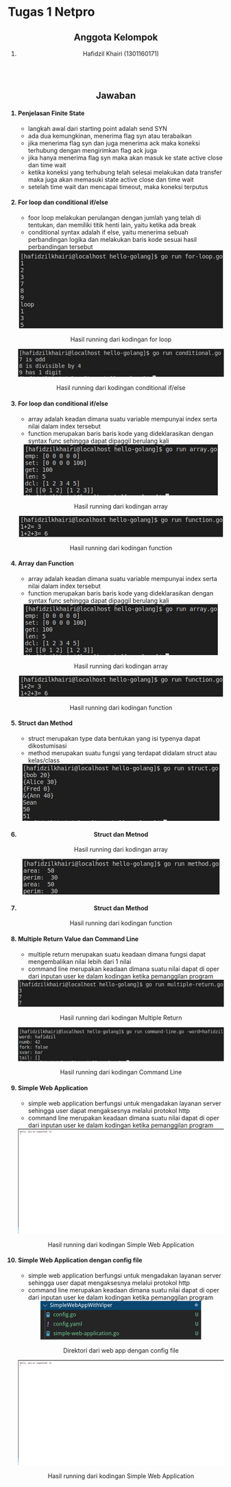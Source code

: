 <h1>Tugas 1 Netpro</h1>

<center>
<h2>Anggota Kelompok</h2>
<ol>
    <li>Hafidzil Khairi (1301160171)</li>
    
</ol>
<br/>
<br/>
<h2>Jawaban</h2>
</center>
<ol>

<h4><li>Penjelasan Finite State </li></h4>
<ul>
<li>langkah awal dari starting point adalah send SYN </li>
<li> ada dua kemungkinan, menerima flag syn atau terabaikan </li>
<li> jika menerima flag syn dan juga menerima ack maka koneksi terhubung dengan mengirimkan flag ack juga </li>
<li> jika hanya menerima flag syn maka akan masuk ke state active close dan time wait </li>
<li> ketika koneksi yang terhubung telah selesai melakukan data transfer maka juga akan memasuki state active close dan time wait </li>
<li> setelah time wait dan mencapai timeout, maka koneksi terputus </li>
</ul>

<h4><li>For loop dan conditional if/else </li></h4>
<ul>
<li>foor loop melakukan perulangan dengan jumlah yang telah di tentukan, dan memiliki titik henti lain, yaitu ketika ada break</li>
<li>conditional syntax adalah if else, yaitu menerima sebuah perbandingan logika dan melakukan baris kode sesuai hasil perbandingan tersebut</li>
</ul>
<center>
<img src="https://github.com/hafidzilkhairi/hello-golang/blob/task/Screenshots/for-loop.png?raw=true">
<p>Hasil running dari kodingan for loop</p>
<img src="https://github.com/hafidzilkhairi/hello-golang/blob/task/Screenshots/conditional.png?raw=true">
<p>Hasil running dari kodingan conditional if/else</p>
</center>

<h4><li>For loop dan conditional if/else</li></h4>
<ul>
<li>array adalah keadan dimana suatu variable mempunyai index serta nilai dalam index tersebut</li>
<li>function merupakan baris baris kode yang dideklarasikan dengan syntax func sehingga dapat dipaggil berulang kali</li>
</ul>
<center>
<img src="https://github.com/hafidzilkhairi/hello-golang/blob/task/Screenshots/array.png?raw=true">
<p>Hasil running dari kodingan array</p>
<img src="https://github.com/hafidzilkhairi/hello-golang/blob/task/Screenshots/function.png?raw=true">
<p>Hasil running dari kodingan function</p>
</center>

<h4><li>Array dan Function</li></h4>
<ul>
<li>array adalah keadan dimana suatu variable mempunyai index serta nilai dalam index tersebut</li>
<li>function merupakan baris baris kode yang dideklarasikan dengan syntax func sehingga dapat dipaggil berulang kali</li>
</ul>
<center>
<img src="https://github.com/hafidzilkhairi/hello-golang/blob/task/Screenshots/array.png?raw=true">
<p>Hasil running dari kodingan array</p>
<img src="https://github.com/hafidzilkhairi/hello-golang/blob/task/Screenshots/function.png?raw=true">
<p>Hasil running dari kodingan function</p>
</center>

<h4><li>Struct dan Method</li></h4>
<ul>
<li>struct merupakan type data bentukan yang isi typenya dapat dikostumisasi</li>
<li>method merupakan suatu fungsi yang terdapat didalam struct atau kelas/class</li>
</ul>
<center>
<img src="https://github.com/hafidzilkhairi/hello-golang/blob/task/Screenshots/struct.png?raw=true">
<h4><li>Struct dan Metnod</li></h4>
<p>Hasil running dari kodingan array</p>
<img src="https://github.com/hafidzilkhairi/hello-golang/blob/task/Screenshots/method.png?raw=true">
<h4><li>Struct dan Method</li></h4>
<p>Hasil running dari kodingan function</p>
</center>

<h4><li>Multiple Return Value dan Command Line</li></h4>
<ul>
<li>multiple return merupakan suatu keadaan dimana fungsi dapat mengembalikan nilai lebih dari 1 nilai</li>
<li>command line merupakan keadaan dimana suatu nilai dapat di oper dari inputan user ke dalam kodingan ketika pemanggilan program</li>
</ul>
<center>
<img src="https://github.com/hafidzilkhairi/hello-golang/blob/task/Screenshots/multiple-return.png?raw=true">
<p>Hasil running dari kodingan Multiple Return</p>
<img src="https://github.com/hafidzilkhairi/hello-golang/blob/task/Screenshots/command-line.png?raw=true">
<p>Hasil running dari kodingan Command Line</p>
</center>

<h4><li>Simple Web Application</li></h4>
<ul>
<li>simple web application berfungsi untuk mengadakan layanan server sehingga user dapat mengaksesnya melalui protokol http
</li>
<li>command line merupakan keadaan dimana suatu nilai dapat di oper dari inputan user ke dalam kodingan ketika pemanggilan program</li>
</ul>
<center>
<img src="https://github.com/hafidzilkhairi/hello-golang/blob/task/Screenshots/simple-web-application.png?raw=true">
<p>Hasil running dari kodingan Simple Web Application</p>
</center>

<h4><li>Simple Web Application dengan config file</li></h4>
<ul>
<li>simple web application berfungsi untuk mengadakan layanan server sehingga user dapat mengaksesnya melalui protokol http
</li>
<li>command line merupakan keadaan dimana suatu nilai dapat di oper dari inputan user ke dalam kodingan ketika pemanggilan program</li>
</ul>
<center>
<img src="https://github.com/hafidzilkhairi/hello-golang/blob/task/Screenshots/simple-web-application-with-viper.png?raw=true">
<p>Direktori dari web app dengan config file</p>
<img src="https://github.com/hafidzilkhairi/hello-golang/blob/task/Screenshots/simple-web-application.png?raw=true">
<p>Hasil running dari kodingan Simple Web Application</p>
</center>


</ol>

